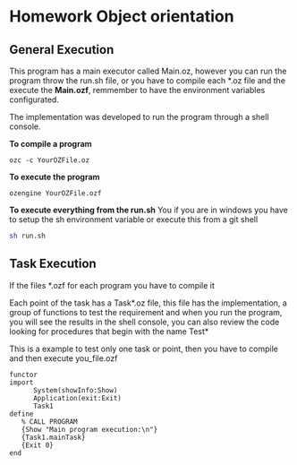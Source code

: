 # Homework Object orientation

## General Execution
This program has a main executor called Main.oz, however you can run the program throw the run.sh file, or you have to compile each *.oz file and the execute the **Main.ozf**, remmember to have the environment variables configurated.

The implementation was developed to run the program through a shell console.

**To compile a program**
``` oz
ozc -c YourOZFile.oz
``` 
**To execute the program**
``` oz
ozengine YourOZFile.ozf
```

**To execute everything from the run.sh**
You if you are in windows you have to setup the sh environment variable or execute this from a git shell
``` sh
sh run.sh
``` 
## Task Execution
If the files *.ozf for each program you have to compile it

Each point of the task has a Task*.oz file, this file has the implementation, a group of functions to test the requirement and when you run the program, you will see the results in the shell console, you can also review the code looking for procedures that begin with the name Test*

This is a example to test only one task or point, then you have to compile and then execute you_file.ozf

``` oz
functor
import
      System(showInfo:Show) 
      Application(exit:Exit)
      Task1
define
   % CALL PROGRAM
   {Show "Main program execution:\n"}
   {Task1.mainTask}
   {Exit 0}
end
``` 